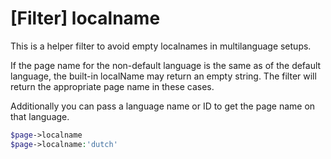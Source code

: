 # [Filter] localname

This is a helper filter to avoid empty localnames in multilanguage setups.

If the page name for the non-default language is the same as of the default language, the built-in localName may return an empty string. The filter will return the appropriate page name in these cases.

Additionally you can pass a language name or ID to get the page name on that language.

```php
$page->localname
$page->localname:'dutch'
```